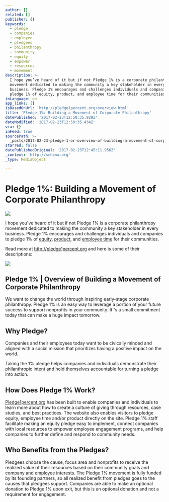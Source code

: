 ```yaml
---
author: []
related: []
publisher: {}
keywords:
  - pledge
  - companies
  - employee
  - pledgees
  - philanthropy
  - community
  - equity
  - empower
  - resources
  - movement
description: >-
  I hope you’ve heard of it but if not Pledge 1% is a corporate philanthropy
  movement dedicated to making the community a key stakeholder in every
  business. Pledge 1% encourages and challenges individuals and companies to
  pledge 1% of equity, product, and employee time for their communities.
inLanguage: en
app_links: []
isBasedOnUrl: 'http://pledge1percent.org/overview.html'
title: 'Pledge 1%: Building a Movement of Corporate Philanthropy'
datePublished: '2017-02-23T12:50:35.929Z'
dateModified: '2017-02-23T12:50:35.434Z'
via: {}
inFeed: true
sourcePath: >-
  _posts/2017-02-23-pledge-1-or-overview-of-building-a-movement-of-corporate-phi.md
starred: false
datePublishedOriginal: '2017-02-23T12:45:11.956Z'
_context: 'http://schema.org'
_type: MediaObject

---
```

# Pledge 1%: Building a Movement of Corporate Philanthropy
![](https://the-grid-user-content.s3-us-west-2.amazonaws.com/245a501a-57e6-42ed-a2f0-0b19134b165d.png)

I hope you've heard of it but if not Pledge 1% is a corporate philanthropy movement dedicated to making the community a key stakeholder in every business. Pledge 1% encourages and challenges individuals and companies to pledge 1% of [equity][0], [product][1], and [employee time][2] for their communities.

Read more at http://pledge1percent.org and here is some of their descriptions:

<article style=""><img src="https://imgflo.herokuapp.com/graph/2b2431f8e7ba7b0/9ec3a494d7c60c83b78fd95929494e5b/noop.png?input=http%3A%2F%2Fpledge1percent.org%2F_%2Fimg%2Ffooter-logo.png" /><h1>Pledge 1% | Overview of Building a Movement of Corporate Philanthropy</h1><p>We want to change the world through inspiring early-stage corporate philanthropy. Pledge 1% is an easy way to leverage a portion of your future success to support nonprofits in your community. It''s a small commitment today that can make a huge impact tomorrow.</p></article>

## Why Pledge?

Companies and their employees today want to be civically minded and aligned with a social mission that prioritizes having a positive impact on the world.

Taking the 1% pledge helps companies and individuals demonstrate their philanthropic intent and hold themselves accountable for turning a pledge into action.

## How Does Pledge 1% Work?

[Pledge1percent.org][3] has been built to enable companies and individuals to learn more about how to create a culture of giving through resources, case studies, and best practices. The website also enables visitors to pledge equity, employee time and/or product directly on the site. Pledge 1% staff facilitate making an equity pledge easy to implement, connect companies with local resources to empower employee engagement programs, and help companies to further define and respond to community needs.

## Who Benefits from the Pledges?

Pledgees choose the cause, focus area and nonprofits to receive the realized value of their resources based on their community goals and company and employee interests. The Pledge 1% movement is fully funded by its founding partners, so all realized benefit from pledges goes to the causes that pledgees support. Companies are able to make an optional donation to Pledge 1% upon exit, but this is an optional donation and not a requirement for engagement.

[0]: http://pledge1percent.org/equity.html
[1]: http://pledge1percent.org/product.html
[2]: http://pledge1percent.org/time.html
[3]: http://pledge1percent.org/